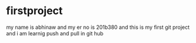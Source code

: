 # firstproject
my name is abhinaw and my er no is 201b380
and this is my first git project
and i am learnig push and pull in git hub
